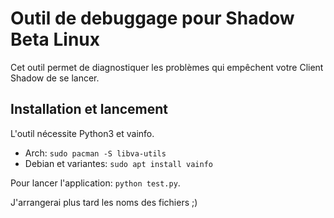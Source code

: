 # Outil de debuggage pour Shadow Beta Linux

Cet outil permet de diagnostiquer les problèmes qui empêchent votre Client Shadow de se lancer.

## Installation et lancement

L'outil nécessite Python3 et vainfo.

- Arch: `sudo pacman -S libva-utils`
- Debian et variantes: `sudo apt install vainfo`

Pour lancer l'application: `python test.py`.

J'arrangerai plus tard les noms des fichiers ;)

